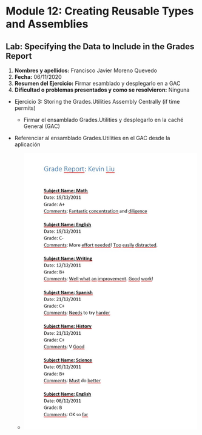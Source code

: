# Module 12: Creating Reusable Types and Assemblies

## Lab: Specifying the Data to Include in the Grades Report

1. **Nombres y apellidos:** Francisco Javier Moreno Quevedo
2. **Fecha:** 06/11/2020
3. **Resumen del Ejercicio:** Firmar esamblado y desplegarlo en a GAC
4. **Dificultad o problemas presentados y como se resolvieron:** Ninguna

- Ejercicio 3:  Storing the Grades.Utilities Assembly Centrally (if time permits)

  - Firmar el ensamblado Grades.Utilities y desplegarlo en la caché General (GAC)
- Referenciar al ensamblado Grades.Utilities en el GAC desde la aplicación
  - ![](.\img\Captura.jpg)


